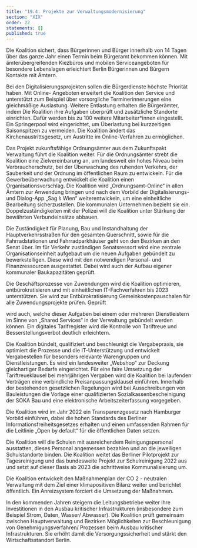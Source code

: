 ```yaml
---
title: "19.4. Projekte zur Verwaltungsmodernisierung"
section: "XIX"
order: 22
statements: []
published: true
---
```


Die Koalition sichert, dass Bürgerinnen und Bürger innerhalb von 14 Tagen über das ganze
Jahr einen Termin beim Bürgeramt bekommen können. Mit ämterübergreifenden
Kiezbüros und mobilen Serviceangeboten für besondere Lebenslagen erleichtert Berlin
Bürgerinnen und Bürgern Kontakte mit Ämtern.

Bei den Digitalisierungsprojekten sollen die Bürgerdienste höchste Priorität haben. Mit Online-
Angeboten erweitert die Koalition den Service und unterstützt zum Beispiel über vorsorgliche
Terminerinnerungen eine gleichmäßige Auslastung. Weitere Entlastung erhalten die
Bürgerämter, indem Die Koalition ihre Aufgaben überprüft und zusätzliche Standorte
einrichten. Dafür werden bis zu 100 weitere Mitarbeiter*innen eingestellt. Ein Springerpool wird
eingerichtet, um Überlastung bei kurzzeitigen Saisonspitzen zu vermeiden.
Die Koalition ändert das Kirchenaustrittsgesetz, um Austritte im Online-Verfahren zu
ermöglichen.

Das Projekt zukunftsfähige Ordnungsämter aus dem Zukunftspakt Verwaltung führt die
Koalition weiter. Für die Ordnungsämter strebt die Koalition eine Zielvereinbarung an, um
landesweit ein hohes Niveau beim Verbraucherschutz, bei der Überwachung des ruhenden
Verkehrs, der Sauberkeit und der Ordnung im öffentlichen Raum zu entwickeln. Für die
Gewerbeüberwachung entwickelt die Koalition einen Organisationsvorschlag.
Die Koalition wird „Ordnungsamt-Online“ in allen Ämtern zur Anwendung bringen und nach
dem Vorbild der Digitalisierungs- und Dialog-App „Sag ́s Wien“ weiterentwickeln, um eine
einheitliche Bearbeitung sicherzustellen. Die kommunalen Unternehmen bezieht sie ein.
Doppelzuständigkeiten mit der Polizei will die Koalition unter Stärkung der bewährten
Verbundeinsätze abbauen.

Die Zuständigkeit für Planung, Bau und Instandhaltung der Hauptverkehrsstraßen für
den gesamten Querschnitt, sowie für die Fahrradstationen und Fahrradparkhäuser geht von
den Bezirken an den Senat über. Im für Verkehr zuständigen Senatsressort wird eine zentrale
Organisationseinheit aufgebaut um die neuen Aufgaben gebündelt zu bewerkstelligen. Diese
wird mit den notwendigen Personal- und Finanzressourcen ausgestattet. Dabei wird auch der
Aufbau eigener kommunaler Baukapazitäten geprüft.

Die Geschäftsprozesse von Zuwendungen wird die Koalition optimieren, entbürokratisieren
und mit einheitlichen IT-Fachverfahren bis 2023 unterstützen. Sie wird zur
Entbürokratisierung Gemeinkostenpauschalen für alle Zuwendungsprojekte prüfen. Geprüft


wird auch, welche dieser Aufgaben bei einem oder mehreren Dienstleistern im Sinne von
„Shared Services“ in der Verwaltung gebündelt werden können. Ein digitales Tarifregister wird
die Kontrolle von Tariftreue und Besserstellungsverbot deutlich erleichtern.

Die Koalition bündelt, qualifiziert und beschleunigt die Vergabepraxis, sie optimiert die
Prozesse und die IT-Unterstützung und entwickelt Vergabestellen für besonders relevante
Warengruppen und Dienstleistungen. Es wird ein landesweiter „Webshop“ zur Deckung
gleichartiger Bedarfe eingerichtet.
Für eine faire Umsetzung der Tariftreueklausel bei mehrjährigen Vergaben wird die
Koalition bei laufenden Verträgen eine verbindliche Preisanpassungsklausel einführen.
Innerhalb der bestehenden gesetzlichen Regelungen wird bei Ausschreibungen von
Bauleistungen die Vorlage einer qualifizierten Sozialkassenbescheinigung der SOKA Bau und
eine elektronische Arbeitszeiterfassung vorgegeben.

Die Koalition wird im Jahr 2022 ein Transparenzgesetz nach Hamburger Vorbild einführen,
dabei die hohen Standards des Berliner Informationsfreiheitsgesetzes erhalten und einen
umfassenden Rahmen für die Leitlinie „Open by default“ für die öffentlichen Daten setzen.

Die Koalition will die Schulen mit ausreichendem Reinigungspersonal ausstatten, dieses
Personal angemessen bezahlen und an die jeweiligen Schulstandorte binden. Die Koalition
weitet das Berliner Pilotprojekt zur Tagesreinigung und das bundesweite Projekt zur
Schulreinigung 2022 aus und setzt auf dieser Basis ab 2023 die schrittweise
Kommunalisierung um.

Die Koalition entwickelt den Maßnahmenplan der CO 2 - neutralen Verwaltung mit dem Ziel
einer klimapositiven Bilanz weiter und berichtet öffentlich. Ein Anreizsystem forciert die
Umsetzung der Maßnahmen.

In den kommenden Jahren steigern die Leitungsbetriebe weiter ihre Investitionen in den
Ausbau kritischer Infrastrukturen (insbesondere zum Beispiel Strom, Daten, Wasser/
Abwasser). Die Koalition prüft gemeinsam zwischen Hauptverwaltung und Bezirken
Möglichkeiten zur Beschleunigung von Genehmigungsverfahren/ Prozessen beim Ausbau
kritischer Infrastrukturen. Sie erhöht damit die Versorgungssicherheit und stärkt den
Wirtschaftsstandort Berlin.

